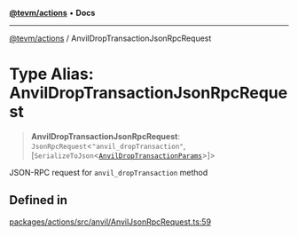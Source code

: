 [**@tevm/actions**](../README.md) • **Docs**

***

[@tevm/actions](../globals.md) / AnvilDropTransactionJsonRpcRequest

# Type Alias: AnvilDropTransactionJsonRpcRequest

> **AnvilDropTransactionJsonRpcRequest**: `JsonRpcRequest`\<`"anvil_dropTransaction"`, [`SerializeToJson`\<[`AnvilDropTransactionParams`](AnvilDropTransactionParams.md)\>]\>

JSON-RPC request for `anvil_dropTransaction` method

## Defined in

[packages/actions/src/anvil/AnvilJsonRpcRequest.ts:59](https://github.com/evmts/tevm-monorepo/blob/main/packages/actions/src/anvil/AnvilJsonRpcRequest.ts#L59)
